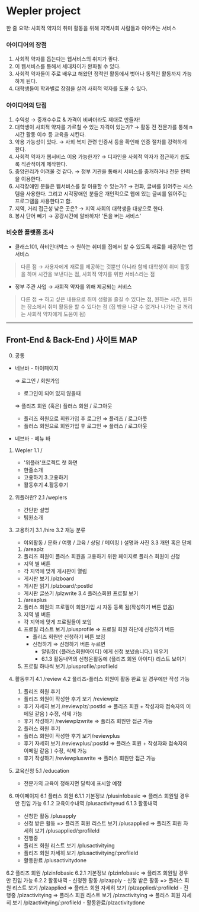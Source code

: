 # Wepler project
한 줄 요약: 사회적 약자의 취미 활동을 위해 지역사회 사람들과 이어주는 서비스

### 아이디어의 장점

1. 사회적 약자를 돕는다는 웹서비스의 취지가 좋다.
2. 이 웹서비스를 통해서 세대차이가 완화될 수 있다.
3. 사회적 약자들이 주로 배우고 해왔던 정적인 활동에서 벗어나 동적인 활동까지 가능하게 된다.
4. 대학생들이 학과별로 장점을 살려 사회적 약자를 도울 수 있다.

### 아이디어의 단점

1. 수익성 → 중개수수료 & 가격이 비싸더라도 제대로 만들자!
2. 대학생이 사회적 약자를 가르칠 수 있는 자격이 있는가? → 활동 전 전문가를 통해 n시간 활동 이수 등 교육을 시킨다.
3. 악용 가능성이 있다. → 사회 복지 관련 인증서 등을 확인해 인증 절차를 강력하게 한다. 
4. 사회적 약자가 웹서비스 이용 가능한가? → 디자인을 사회적 약자가 접근하기 쉽도록 직관적이게 제작한다.
5. 중앙관리가 어려울 것 같다. → 정부 기관을 통해서 서비스를 중개하거나 전문 인력을 이용한다.
6. 시각장애인 분들은 웹서비스를 잘 이용할 수 있는가? → 전화, 글씨를 읽어주는 시스템을 사용한다. 그리고 시각장애인 분들은 개인적으로 웹에 있는 글씨를 읽어주는 프로그램을 사용한다고 함.
7. 지역, 거리 접근성 낮은 곳은? → 지역 사회의 대학생을 대상으로 한다. 
8. 봉사 단어 빼기 → 공강시간에 알바하자! '돈을 버는 서비스'

### 비슷한 플랫폼 조사
- 클래스101, 하비인더박스 → 원하는 취미를 집에서 할 수 있도록 재료를 제공하는 앱 서비스
> 다른 점 → 사용자에게 재료를 제공하는 것뿐만 아니라 함께 대학생이 취미 활동을 하며 시간을 보낸다는 점, 사회적 약자를 위한 서비스라는 점 

- 정부 주관 사업 → 사회적 약자를 위해 제공되는 서비스
> 다른 점 → 하고 싶은 내용으로 취미 생활을 즐길 수 있다는 점,  원하는 시간, 원하는 장소에서 취미 활동을 할 수 있다는 점 (집 밖을 나갈 수 없거나 나가는 걸 꺼리는 사회적 약자에게 도움이 됨)

---------
## Front-End & Back-End ) 사이트 MAP
0. 공통

- 네브바 - 마이페이지

    ⇒ 로그인 / 회원가입

    - 로그인이 되어 있지 않을때

    ⇒ 플리즈 회원 (혹은) 플러스 회원  / 로그아웃

    - 플리즈 회원으로 회원가입 후 로그인 ⇒ 플리즈 / 로그아웃
    - 플러스 회원으로 회원가입 후 로그인 ⇒ 플러스 / 로그아웃
- 네브바 - 메뉴 바

1. Wepler
  1.1 /
    - '위플러'프로젝트 첫 화면
    - 한줄소개
    - 고용하기 3.고용하기
    - 활동후기 4.활동후기

2.  위플러란?
  2.1 /weplers
    - 간단한 설명
    - 팀원소개
    
3. 고용하기
  3.1 /hire
  3.2 재능 분류
    - 야외활동 / 문화 / 여행 / 교육 / 상담 / 메이킹 ) 설명과 사진
  3.3 개인 혹은 단체
    1. /areaplz
    2. 플리즈 회원이 플러스 회원을 고용하기 위한 페이지로 플러스 회원이 신청
      - 지역 별 버튼
      - 각 지역에 맞게 게시판이 열림
      - 게시판 보기 /plzboard
      - 게시판 읽기 /plzboard/:postId
      - 게시판 글쓰기 /plzwrite
  3.4 플러스회원 프로필 보기
    1. /areaplus
    2. 플러스 회원의 프로필이 회원가입 시 자동 등록 됨(작성하기 버튼 없음)
    3. 지역 별 버튼
      - 각 지역에 맞게 프로필들이 보임
    4.  프로필 리스트 보기 /plusprofile
        ⇒ 프로필 회원 하단에 신청하기 버튼
        - 플리즈 회원만 신청하기 버튼 보임
        - 신청하기
          ⇒ 신청하기 버튼 누르면 
          - 알림창( {플러스회원아이디} 에게 신청 보냈습니다.) 띄우기
          - 6.1.3 활동내역의 신청온활동에 {플리즈 회원 아이디} 리스트 보이기
    5. 프로필 하나씩 보기 /plusprofile/:proflieId

4. 활동후기
  4.1 /review
  4.2 플리즈-플러스 회원이 활동 완료 일 경우에만 작성 가능
    1. 플리즈 회원 후기 
      - 플리즈 회원이 작성한 후기 보기 /reviewplz
      - 후기 자세히 보기 /reviewplz/:postId
        ⇒ 플리즈 회원 + 작성자와 접속자의 이메일 같음 ) 수정, 삭제 가능
      - 후기 작성하기 /reviewplzwrite
        ⇒ 플리즈 회원만 접근 가능
    2. 플러스 회원 후기
      - 플러스 회원이 작성한 후기 보기/reviewplus
      - 후기 자세히 보기 /reviewplus/:postId
        ⇒ 플러스 회원 + 작성자와 접속자의 이메일 같음 ) 수정, 삭제 가능
      - 후기 작성하기 /reviewpluswrite
        ⇒ 플러스 회원만 접근 가능
5. 교육신청
  5.1 /education
    - 전문가의 교육이 정해지면 달력에 표시할 예정
 
6. 마이페이지
  6.1 플러스 회원 
    6.1.1 기본정보 /plusinfobasic
      ⇒ 플러스 회원일 경우만 진입 가능
    6.1.2 교육이수내역 /plusactivityeud
    6.1.3 활동내역
      - 신청한 활동 /plusapply
      - 신청 받은 활동
        => 플리즈 회원 리스트 보기 /plusapplied
        => 플리즈 회원 자세히 보기 /plusapplied/:profileId
      - 진행중
      - 플리즈 회원 리스트 보기 /plusactivitying
      - 플리즈 회원 자세히 보기 /plusactivitying/:profileId
      - 활동완료 /plusactivitydone

  6.2 플리즈 회원 /plzinfobasic
    6.2.1 기본정보 /plzinfobasic
      ⇒ 플리즈 회원일 경우만 진입 가능
    6.2.2 활동내역
      - 신청한 활동 /plzapply
      - 신청 받은 활동
         => 플러스 회원 리스트 보기 /plzapplied
         => 플러스 회원 자세히 보기 /plzapplied/:profileId
      - 진행중 /plzactivitying
         => 플러스 회원 리스트 보기 /plzactivitying
         => 플러스 회원 자세히 보기 /plzactivitying/:profileId
     - 활동완료/plzactivitydone

